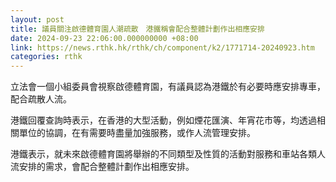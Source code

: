 ```yaml
---
layout: post
title: 議員關注啟德體育園人潮疏散　港鐵稱會配合整體計劃作出相應安排
date: 2024-09-23 22:06:00.000000000 +08:00
link: https://news.rthk.hk/rthk/ch/component/k2/1771714-20240923.htm
categories: rthk
---
```


立法會一個小組委員會視察啟德體育園，有議員認為港鐵於有必要時應安排專車，配合疏散人流。 

港鐵回覆查詢時表示，在香港的大型活動，例如煙花匯演、年宵花市等，均透過相關單位的協調，在有需要時盡量加強服務，或作人流管理安排。

港鐵表示，就未來啟德體育園將舉辦的不同類型及性質的活動對服務和車站各類人流安排的需求，會配合整體計劃作出相應安排。
